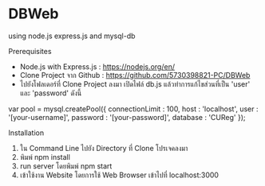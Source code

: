 # DBWeb
using node.js express.js and mysql-db


Prerequisites

-	Node.js with Express.js : https://nodejs.org/en/
-	Clone Project จาก Github : https://github.com/5730398821-PC/DBWeb
- ไปยังโฟลเดอร์ที่ Clone Project ลงมา เปิดไฟล์ db.js แล้วทำการแก้ไขส่วนที่เป็น 'user' และ 'password' ดังนี้

var pool = mysql.createPool({
  connectionLimit : 100,
  host     : 'localhost',
  user     : '[your-username]',
  password : '[your-password]',
  database : 'CUReg'
});


Installation

1. ใน Command Line ไปยัง Directory ที่ Clone โปรเจคลงมา
2. พิมพ์ npm install
3. run server โดยพิมพ์ npm start
4. เข้าใช้งาน Website โดยการใช้ Web Browser เข้าไปที่ localhost:3000

